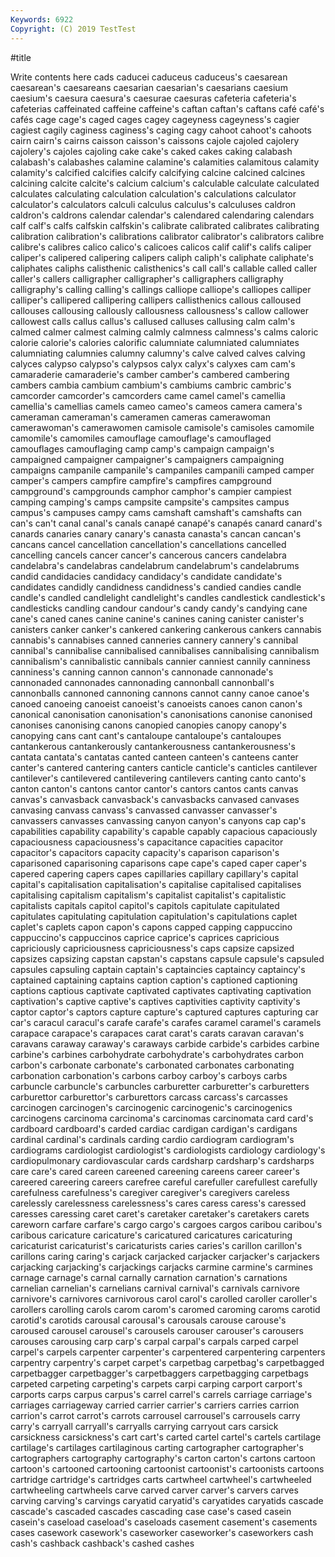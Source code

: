 ```yaml
---
Keywords: 6922
Copyright: (C) 2019 TestTest
---
```


#title

Write contents here
 cads caducei caduceus caduceus's caesarean caesarean's caesareans caesarian
caesarian's caesarians caesium caesium's caesura caesura's caesurae caesuras cafeteria cafeteria's
cafeterias caffeinated caffeine caffeine's caftan caftan's caftans café café's cafés
cage cage's caged cages cagey cageyness cageyness's cagier cagiest cagily
caginess caginess's caging cagy cahoot cahoot's cahoots cairn cairn's cairns
caisson caisson's caissons cajole cajoled cajolery cajolery's cajoles cajoling cake
cake's caked cakes caking calabash calabash's calabashes calamine calamine's calamities
calamitous calamity calamity's calcified calcifies calcify calcifying calcine calcined calcines
calcining calcite calcite's calcium calcium's calculable calculate calculated calculates calculating
calculation calculation's calculations calculator calculator's calculators calculi calculus calculus's calculuses
caldron caldron's caldrons calendar calendar's calendared calendaring calendars calf calf's
calfs calfskin calfskin's calibrate calibrated calibrates calibrating calibration calibration's calibrations
calibrator calibrator's calibrators calibre calibre's calibres calico calico's calicoes calicos
calif calif's califs caliper caliper's calipered calipering calipers caliph caliph's
caliphate caliphate's caliphates caliphs calisthenic calisthenics's call call's callable called
caller caller's callers calligrapher calligrapher's calligraphers calligraphy calligraphy's calling calling's
callings calliope calliope's calliopes calliper calliper's callipered callipering callipers callisthenics
callous calloused callouses callousing callously callousness callousness's callow callower callowest
calls callus callus's callused calluses callusing calm calm's calmed calmer
calmest calming calmly calmness calmness's calms caloric calorie calorie's calories
calorific calumniate calumniated calumniates calumniating calumnies calumny calumny's calve calved
calves calving calyces calypso calypso's calypsos calyx calyx's calyxes cam
cam's camaraderie camaraderie's camber camber's cambered cambering cambers cambia cambium
cambium's cambiums cambric cambric's camcorder camcorder's camcorders came camel camel's
camellia camellia's camellias camels cameo cameo's cameos camera camera's cameraman
cameraman's cameramen cameras camerawoman camerawoman's camerawomen camisole camisole's camisoles camomile
camomile's camomiles camouflage camouflage's camouflaged camouflages camouflaging camp camp's campaign
campaign's campaigned campaigner campaigner's campaigners campaigning campaigns campanile campanile's campaniles
campanili camped camper camper's campers campfire campfire's campfires campground campground's
campgrounds camphor camphor's campier campiest camping camping's camps campsite campsite's
campsites campus campus's campuses campy cams camshaft camshaft's camshafts can
can's can't canal canal's canals canapé canapé's canapés canard canard's
canards canaries canary canary's canasta canasta's cancan cancan's cancans cancel
cancellation cancellation's cancellations cancelled cancelling cancels cancer cancer's cancerous cancers
candelabra candelabra's candelabras candelabrum candelabrum's candelabrums candid candidacies candidacy candidacy's
candidate candidate's candidates candidly candidness candidness's candied candies candle candle's
candled candlelight candlelight's candles candlestick candlestick's candlesticks candling candour candour's
candy candy's candying cane cane's caned canes canine canine's canines
caning canister canister's canisters canker canker's cankered cankering cankerous cankers
cannabis cannabis's cannabises canned canneries cannery cannery's cannibal cannibal's cannibalise
cannibalised cannibalises cannibalising cannibalism cannibalism's cannibalistic cannibals cannier canniest cannily
canniness canniness's canning cannon cannon's cannonade cannonade's cannonaded cannonades cannonading
cannonball cannonball's cannonballs cannoned cannoning cannons cannot canny canoe canoe's
canoed canoeing canoeist canoeist's canoeists canoes canon canon's canonical canonisation
canonisation's canonisations canonise canonised canonises canonising canons canopied canopies canopy
canopy's canopying cans cant cant's cantaloupe cantaloupe's cantaloupes cantankerous cantankerously
cantankerousness cantankerousness's cantata cantata's cantatas canted canteen canteen's canteens canter
canter's cantered cantering canters canticle canticle's canticles cantilever cantilever's cantilevered
cantilevering cantilevers canting canto canto's canton canton's cantons cantor cantor's
cantors cantos cants canvas canvas's canvasback canvasback's canvasbacks canvased canvases
canvasing canvass canvass's canvassed canvasser canvasser's canvassers canvasses canvassing canyon
canyon's canyons cap cap's capabilities capability capability's capable capably capacious
capaciously capaciousness capaciousness's capacitance capacities capacitor capacitor's capacitors capacity capacity's
caparison caparison's caparisoned caparisoning caparisons cape cape's caped caper caper's
capered capering capers capes capillaries capillary capillary's capital capital's capitalisation
capitalisation's capitalise capitalised capitalises capitalising capitalism capitalism's capitalist capitalist's capitalistic
capitalists capitals capitol capitol's capitols capitulate capitulated capitulates capitulating capitulation
capitulation's capitulations caplet caplet's caplets capon capon's capons capped capping
cappuccino cappuccino's cappuccinos caprice caprice's caprices capricious capriciously capriciousness capriciousness's
caps capsize capsized capsizes capsizing capstan capstan's capstans capsule capsule's
capsuled capsules capsuling captain captain's captaincies captaincy captaincy's captained captaining
captains caption caption's captioned captioning captions captious captivate captivated captivates
captivating captivation captivation's captive captive's captives captivities captivity captivity's captor
captor's captors capture capture's captured captures capturing car car's caracul
caracul's carafe carafe's carafes caramel caramel's caramels carapace carapace's carapaces
carat carat's carats caravan caravan's caravans caraway caraway's caraways carbide
carbide's carbides carbine carbine's carbines carbohydrate carbohydrate's carbohydrates carbon carbon's
carbonate carbonate's carbonated carbonates carbonating carbonation carbonation's carbons carboy carboy's
carboys carbs carbuncle carbuncle's carbuncles carburetter carburetter's carburetters carburettor carburettor's
carburettors carcass carcass's carcasses carcinogen carcinogen's carcinogenic carcinogenic's carcinogenics carcinogens
carcinoma carcinoma's carcinomas carcinomata card card's cardboard cardboard's carded cardiac
cardigan cardigan's cardigans cardinal cardinal's cardinals carding cardio cardiogram cardiogram's
cardiograms cardiologist cardiologist's cardiologists cardiology cardiology's cardiopulmonary cardiovascular cards cardsharp
cardsharp's cardsharps care care's cared careen careened careening careens career
career's careered careering careers carefree careful carefuller carefullest carefully carefulness
carefulness's caregiver caregiver's caregivers careless carelessly carelessness carelessness's cares caress
caress's caressed caresses caressing caret caret's caretaker caretaker's caretakers carets
careworn carfare carfare's cargo cargo's cargoes cargos caribou caribou's caribous
caricature caricature's caricatured caricatures caricaturing caricaturist caricaturist's caricaturists caries caries's
carillon carillon's carillons caring caring's carjack carjacked carjacker carjacker's carjackers
carjacking carjacking's carjackings carjacks carmine carmine's carmines carnage carnage's carnal
carnally carnation carnation's carnations carnelian carnelian's carnelians carnival carnival's carnivals
carnivore carnivore's carnivores carnivorous carol carol's carolled caroller caroller's carollers
carolling carols carom carom's caromed caroming caroms carotid carotid's carotids
carousal carousal's carousals carouse carouse's caroused carousel carousel's carousels carouser
carouser's carousers carouses carousing carp carp's carpal carpal's carpals carped
carpel carpel's carpels carpenter carpenter's carpentered carpentering carpenters carpentry carpentry's
carpet carpet's carpetbag carpetbag's carpetbagged carpetbagger carpetbagger's carpetbaggers carpetbagging carpetbags
carpeted carpeting carpeting's carpets carpi carping carport carport's carports carps
carpus carpus's carrel carrel's carrels carriage carriage's carriages carriageway carried
carrier carrier's carriers carries carrion carrion's carrot carrot's carrots carrousel
carrousel's carrousels carry carry's carryall carryall's carryalls carrying carryout cars
carsick carsickness carsickness's cart cart's carted cartel cartel's cartels cartilage
cartilage's cartilages cartilaginous carting cartographer cartographer's cartographers cartography cartography's carton
carton's cartons cartoon cartoon's cartooned cartooning cartoonist cartoonist's cartoonists cartoons
cartridge cartridge's cartridges carts cartwheel cartwheel's cartwheeled cartwheeling cartwheels carve
carved carver carver's carvers carves carving carving's carvings caryatid caryatid's
caryatides caryatids cascade cascade's cascaded cascades cascading case case's cased
casein casein's caseload caseload's caseloads casement casement's casements cases casework
casework's caseworker caseworker's caseworkers cash cash's cashback cashback's cashed cashes
